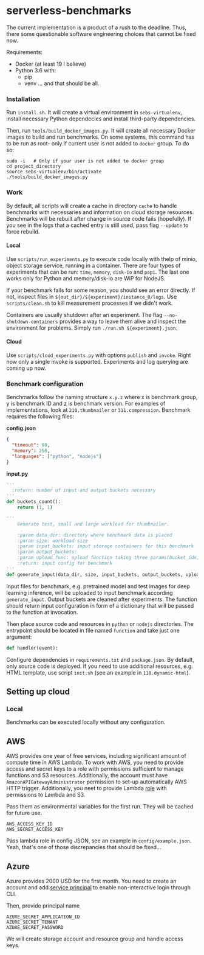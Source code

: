 # serverless-benchmarks


The current implementation is a product of a rush to the deadline. Thus, there
some questionable software engineering choices that cannot be fixed now.

Requirements:
- Docker (at least 19 I believe)
- Python 3.6 with:
    - pip
    - venv
... and that should be all.

### Installation

Run `install.sh`. It will create a virtual environment in `sebs-virtualenv`,
install necessary Python dependecies and install third-party dependencies.

Then, run `tools/build_docker_images.py`. It will create all necessary Docker images to build and run
benchmarks. 
On some systems, this command has to be run as root- only if current user is not added to `docker` group.
To do so:
```
sudo -i   # Only if your user is not added to docker group
cd project_directory
source sebs-virtualenv/bin/activate
./tools/build_docker_images.py
```

### Work

By default, all scripts will create a cache in directory `cache` to handle benchmarks
with necessaries and information on cloud storage resources. Benchmarks will be rebuilt
after change in source code fails (hopefully). If you see in the logs that a cached
entry is still used, pass flag `--update` to force rebuild.

#### Local

Use `scripts/run_experiments.py` to execute code locally with thelp of minio,
object storage service, running in a container. There are four types of experiments
that can be run: `time`, `memory`, `disk-io` and `papi`. The last one works only
for Python and memory/disk-io are WiP for NodeJS.

If your benchmark fails for some reason, you should see an error directly. If not,
inspect files in `${out_dir}/${experiment}/instance_0/logs`. Use `scripts/clean.sh`
to kill measurement processes if we didn't work.

Containers are usually shutdown after an experiment. The flag `--no-shutdown-containers`
provides a way to leave them alive and inspect the environment for problems.
Simply run `./run.sh ${experiment}.json`.

#### Cloud

Use `scripts/cloud_experiments.py` with options `publish` and `invoke`. Right now
only a single invoke is supported. Experiments and log querying are coming up now.

### Benchmark configuration

Benchmarks follow the naming structure `x.y.z` where x is benchmark group, y is benchmark
ID and z is benchmark version. For examples of implementations, look at `210.thumbnailer`
or `311.compression`. Benchmark requires the following files:

**config.json**
```json
{
  "timeout": 60,
  "memory": 256,
  "languages": ["python", "nodejs"]
}
```

**input.py**
```python
'''
  :return: number of input and output buckets necessary 
'''
def buckets_count():
    return (1, 1)

'''
    Generate test, small and large workload for thumbnailer.

    :param data_dir: directory where benchmark data is placed
    :param size: workload size
    :param input_buckets: input storage containers for this benchmark
    :param output_buckets:
    :param upload_func: upload function taking three params(bucket_idx, key, filepath)
    :return: input config for benchmark
'''
def generate_input(data_dir, size, input_buckets, output_buckets, upload_func):

```

Input files for benchmark, e.g. pretrained model and test images for deep learning
inference, will be uploaded to input benchmark according `generate_input`.
Output buckets are cleaned after experiments. The function should return input
configuration in form of a dictionary that will be passed to the function at
invocation.

Then place source code and resources in `python` or `nodejs` directories. The entrypoint
should be located in file named `function` and take just one argument:

```python
def handler(event):
```

Configure dependencies in `requirements.txt` and `package.json`. By default, only 
source code is deployed. If you need to use additional resources, e.g. HTML template,
use script `init.sh` (see an example in `110.dynamic-html`).


## Setting up cloud

### Local

Benchmarks can be executed locally without any configuration.

## AWS

AWS provides one year of free services, including significant amount of compute
time in AWS Lambda. To work with AWS, you need to provide access and secret keys to a role 
with permissions sufficient to manage functions and S3 resources. Additionally,
the account must have `AmazonAPIGatewayAdministrator` permission to set-up automatically
AWS HTTP trigger. Additionally, you
neet to provide Lambda [role](https://docs.aws.amazon.com/lambda/latest/dg/lambda-intro-execution-role.html)
with permissions to Lambda and S3. 

Pass them as environmental variables for the first run. They will be cached for future use.

```
AWS_ACCESS_KEY_ID
AWS_SECRET_ACCESS_KEY
```

Pass lambda role in config JSON, see an example in `config/example.json`. Yeah,
that's one of those discrepancies that should be fixed...

## Azure

Azure provides 2000 USD for the first month.
You need to create an account and add [service principal](https://docs.microsoft.com/en-us/azure/active-directory/develop/howto-create-service-principal-portal) to
enable non-interactive login through CLI.

Then, provide principal name

```
AZURE_SECRET_APPLICATION_ID
AZURE_SECRET_TENANT
AZURE_SECRET_PASSWORD
```

We will create storage account and resource group and handle access keys.
